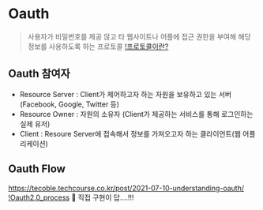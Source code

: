 # Oauth
 > 사용자가 비밀번호를 제공 않고 타 웹사이트나 어플에 접근 권한을 부여해 해당 정보를 사용하도록 하는 프로토콜
   [!프로토콜이란?](./%ED%94%84%EB%A1%9C%ED%86%A0%EC%BD%9C.md)

## Oauth 참여자
  - Resource Server : Client가 제어하고자 하는 자원을 보유하고 있는 서버
    (Facebook, Google, Twitter 등)
  - Resource Owner : 자원의 소유자
    (Client가 제공하는 서비스를 통해 로그인하는 실제 유저)
  - Client : Resoure Server에 접속해서 정보를 가져오고자 하는 클라이언트(웹 어플리케이션)

## Oauth Flow
  https://tecoble.techcourse.co.kr/post/2021-07-10-understanding-oauth/
  [!Oauth2.0_process](./README_images/oauth2.0-process.png)
  🤔 직접 구현이 답....!!!